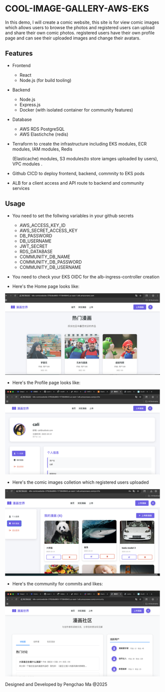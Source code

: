 # COOL-IMAGE-GALLERY-AWS-EKS

In this demo, I will create a comic website, this site is for view comic images which allows users to browse the photos and registered users can upload and share their own comic photos. registered users have their own profile page and can see their uploaded images and change their avatars.


## Features

- Frontend
    - React
    - Node.js (for build tooling)
- Backend 
    - Node.js
    - Express.js
    - Docker (with isolated container for community features)
- Database 
    - AWS RDS PostgreSQL
    - AWS Elastichche (redis)

- Terraform to create the infrastructure including EKS modules, ECR modules, IAM modules, Redis  

  (Elasticache) modules, S3 modules(to store iamges uploaded by users), VPC modules .

- Github CICD to deploy frontend, backend, commnity to EKS pods

- ALB for a client access and API route to backend and community services

## Usage

- You need to set the follwing variables in your github secrets

     - AWS_ACCESS_KEY_ID
     - AWS_SECRET_ACCESS_KEY
     - DB_PASSWORD
     - DB_USERNAME
     - JWT_SECRET
     - RDS_DATABASE
     - COMMUNITY_DB_NAME
     - COMMUNITY_DB_PASSWORD
     - COMMUNITY_DB_USERNAME

- You need to check your EKS OIDC for the alb-ingress-controller creation

- Here's the Home page looks like:

![homepage](./comic-home.png)

- Here's the Profile page looks like:

![profile](./profile.png)

- Here's the comic images colletion which registered users uploaded

![mycomic](./mycomic.png)

- Here's the community for commits and likes:

![community](./community_service.png)

Designed and Developed by Pengchao Ma @2025